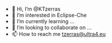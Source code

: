 - 👋 Hi, I’m @KTzerras
- 👀 I’m interested in Eclipse-Che
- 🌱 I’m currently learning ...
- 💞️ I’m looking to collaborate on ...
- 📫 How to reach me tzerras@ultra4.eu

<!---
KTzerras/KTzerras is a ✨ special ✨ repository because its `README.md` (this file) appears on your GitHub profile.
You can click the Preview link to take a look at your changes.
--->
